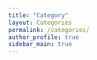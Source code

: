 ```yaml
---
title: "Category"
layout: Categories
permalink: /categories/
author_profile: true
sidebar_main: true
---
```

